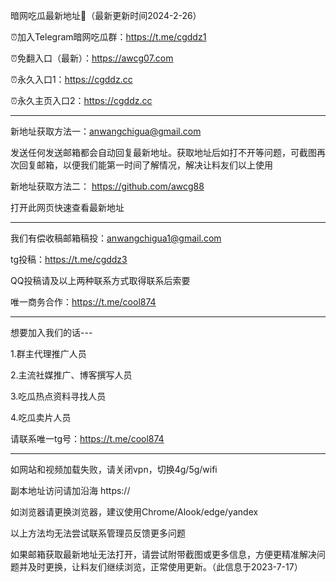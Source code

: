 暗网吃瓜最新地址👋（最新更新时间2024-2-26）

⏰加入Telegram暗网吃瓜群：https://t.me/cgddz1

⏰免翻入口（最新）：https://awcg07.com

⏰永久入口1：https://cgddz.cc

⏰永久主页入口2：https://cgddz.cc

************************************************************************************************************************************

新地址获取方法一：anwangchigua@gmail.com

发送任何发送邮箱都会自动回复最新地址。获取地址后如打不开等问题，可截图再次回复邮箱，以便我们能第一时间了解情况，解决让料友们以上使用

新地址获取方法二： https://github.com/awcg88

打开此网页快速查看最新地址
***********************************************************************************************************************************
我们有偿收稿邮箱稿投：anwangchigua1@gmail.com

tg投稿：https://t.me/cgddz3

QQ投稿请及以上两种联系方式取得联系后索要

唯一商务合作：https://t.me/cool874
***********************************************************************************************************************************
想要加入我们的话---

1.群主代理推广人员

2.主流社媒推广、博客撰写人员

3.吃瓜热点资料寻找人员

4.吃瓜卖片人员

请联系唯一tg号：https://t.me/cool874
***********************************************************************************************************************************

如网站和视频加载失败，请关闭vpn，切换4g/5g/wifi

副本地址访问请加沿海 https://

如浏览器请更换浏览器，建议使用Chrome/Alook/edge/yandex

以上方法均无法尝试联系管理员反馈更多问题

如果邮箱获取最新地址无法打开，请尝试附带截图或更多信息，方便更精准解决问题并及时更换，让料友们继续浏览，正常使用更新。（此信息于2023-7-17）




